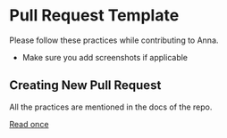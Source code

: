 # Pull Request Template #

Please follow these practices while contributing to Anna.

-   Make sure you add screenshots if applicable

## Creating New Pull Request ##

All the practices are mentioned in the docs of the repo. 

[Read once](https://github.com/lalitmee/Anna/blob/master/docs/Contributing.md#contributing)


